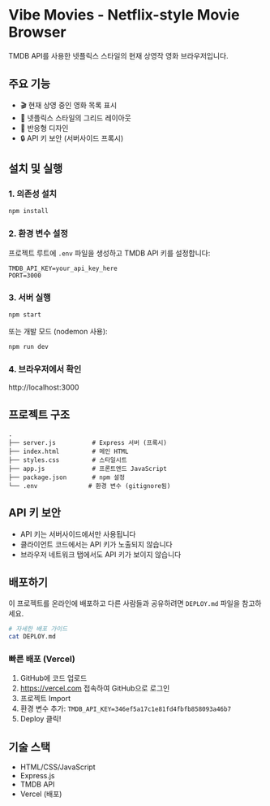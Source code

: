 # Vibe Movies - Netflix-style Movie Browser

TMDB API를 사용한 넷플릭스 스타일의 현재 상영작 영화 브라우저입니다.

## 주요 기능

- 🎬 현재 상영 중인 영화 목록 표시
- 🎨 넷플릭스 스타일의 그리드 레이아웃
- 📱 반응형 디자인
- 🔒 API 키 보안 (서버사이드 프록시)

## 설치 및 실행

### 1. 의존성 설치

```bash
npm install
```

### 2. 환경 변수 설정

프로젝트 루트에 `.env` 파일을 생성하고 TMDB API 키를 설정합니다:

```env
TMDB_API_KEY=your_api_key_here
PORT=3000
```

### 3. 서버 실행

```bash
npm start
```

또는 개발 모드 (nodemon 사용):

```bash
npm run dev
```

### 4. 브라우저에서 확인

http://localhost:3000

## 프로젝트 구조

```
.
├── server.js          # Express 서버 (프록시)
├── index.html         # 메인 HTML
├── styles.css         # 스타일시트
├── app.js             # 프론트엔드 JavaScript
├── package.json       # npm 설정
└── .env              # 환경 변수 (gitignore됨)
```

## API 키 보안

- API 키는 서버사이드에서만 사용됩니다
- 클라이언트 코드에서는 API 키가 노출되지 않습니다
- 브라우저 네트워크 탭에서도 API 키가 보이지 않습니다

## 배포하기

이 프로젝트를 온라인에 배포하고 다른 사람들과 공유하려면 `DEPLOY.md` 파일을 참고하세요.

```bash
# 자세한 배포 가이드
cat DEPLOY.md
```

### 빠른 배포 (Vercel)

1. GitHub에 코드 업로드
2. https://vercel.com 접속하여 GitHub으로 로그인
3. 프로젝트 Import
4. 환경 변수 추가: `TMDB_API_KEY=346ef5a17c1e81fd4fbfb858093a46b7`
5. Deploy 클릭!

## 기술 스택

- HTML/CSS/JavaScript
- Express.js
- TMDB API
- Vercel (배포)
